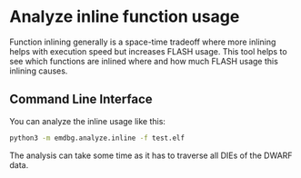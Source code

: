 # Analyze inline function usage

Function inlining generally is a space-time tradeoff where more inlining helps with execution speed but
increases FLASH usage. This tool helps to see which functions are inlined where and how much FLASH usage
this inlining causes.

## Command Line Interface

You can analyze the inline usage like this:

```sh
python3 -m emdbg.analyze.inline -f test.elf
```

The analysis can take some time as it has to traverse all DIEs of the DWARF data.